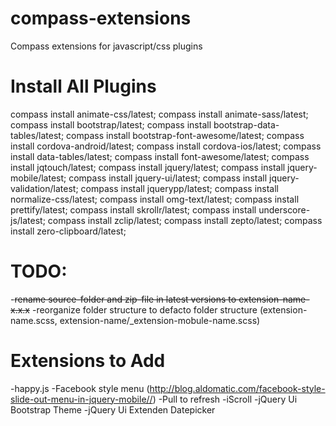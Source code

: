 compass-extensions
==================

Compass extensions for javascript/css plugins

Install All Plugins
==================

compass install animate-css/latest;
compass install animate-sass/latest;
compass install bootstrap/latest;
compass install bootstrap-data-tables/latest;
compass install bootstrap-font-awesome/latest;
compass install cordova-android/latest;
compass install cordova-ios/latest;
compass install data-tables/latest;
compass install font-awesome/latest;
compass install jqtouch/latest;
compass install jquery/latest;
compass install jquery-mobile/latest;
compass install jquery-ui/latest;
compass install jquery-validation/latest;
compass install jquerypp/latest;
compass install normalize-css/latest;
compass install omg-text/latest;
compass install prettify/latest;
compass install skrollr/latest;
compass install underscore-js/latest;
compass install zclip/latest;
compass install zepto/latest;
compass install zero-clipboard/latest;

TODO:
==================
-<strike>rename source-folder and zip-file in latest versions to extension-name-x.x.x</strike>
-reorganize folder structure to defacto folder structure (extension-name.scss, extension-name/_extension-mobule-name.scss)

Extensions to Add
==================
-happy.js
-Facebook style menu (http://blog.aldomatic.com/facebook-style-slide-out-menu-in-jquery-mobile//)
-Pull to refresh
-iScroll
-jQuery Ui Bootstrap Theme
-jQuery Ui Extenden Datepicker